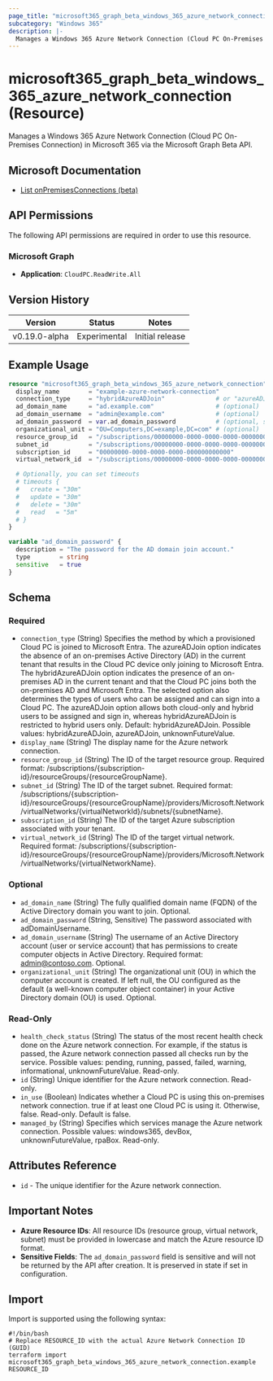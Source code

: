 ```yaml
---
page_title: "microsoft365_graph_beta_windows_365_azure_network_connection Resource - Microsoft365 Provider"
subcategory: "Windows 365"
description: |-
  Manages a Windows 365 Azure Network Connection (Cloud PC On-Premises Connection) in Microsoft 365 via the Microsoft Graph Beta API.
---
```


# microsoft365_graph_beta_windows_365_azure_network_connection (Resource)

Manages a Windows 365 Azure Network Connection (Cloud PC On-Premises Connection) in Microsoft 365 via the Microsoft Graph Beta API.

## Microsoft Documentation

- [List onPremisesConnections (beta)](https://learn.microsoft.com/en-us/graph/api/virtualendpoint-list-onpremisesconnections?view=graph-rest-beta)

## API Permissions

The following API permissions are required in order to use this resource.

### Microsoft Graph

- **Application**: `CloudPC.ReadWrite.All`

## Version History

| Version | Status | Notes |
|---------|--------|-------|
| v0.19.0-alpha | Experimental | Initial release |

## Example Usage

```terraform
resource "microsoft365_graph_beta_windows_365_azure_network_connection" "example" {
  display_name        = "example-azure-network-connection"
  connection_type     = "hybridAzureADJoin"              # or "azureADJoin"
  ad_domain_name      = "ad.example.com"                 # (optional)
  ad_domain_username  = "admin@example.com"              # (optional)
  ad_domain_password  = var.ad_domain_password           # (optional, sensitive)
  organizational_unit = "OU=Computers,DC=example,DC=com" # (optional)
  resource_group_id   = "/subscriptions/00000000-0000-0000-0000-000000000000/resourcegroups/example-rg"
  subnet_id           = "/subscriptions/00000000-0000-0000-0000-000000000000/resourcegroups/example-rg/providers/microsoft.network/virtualnetworks/example-vnet/subnets/example-subnet"
  subscription_id     = "00000000-0000-0000-0000-000000000000"
  virtual_network_id  = "/subscriptions/00000000-0000-0000-0000-000000000000/resourcegroups/example-rg/providers/microsoft.network/virtualnetworks/example-vnet"

  # Optionally, you can set timeouts
  # timeouts {
  #   create = "30m"
  #   update = "30m"
  #   delete = "30m"
  #   read   = "5m"
  # }
}

variable "ad_domain_password" {
  description = "The password for the AD domain join account."
  type        = string
  sensitive   = true
}
```

<!-- schema generated by tfplugindocs -->
## Schema

### Required

- `connection_type` (String) Specifies the method by which a provisioned Cloud PC is joined to Microsoft Entra. The azureADJoin option indicates the absence of an on-premises Active Directory (AD) in the current tenant that results in the Cloud PC device only joining to Microsoft Entra. The hybridAzureADJoin option indicates the presence of an on-premises AD in the current tenant and that the Cloud PC joins both the on-premises AD and Microsoft Entra. The selected option also determines the types of users who can be assigned and can sign into a Cloud PC. The azureADJoin option allows both cloud-only and hybrid users to be assigned and sign in, whereas hybridAzureADJoin is restricted to hybrid users only. Default: hybridAzureADJoin. Possible values: hybridAzureADJoin, azureADJoin, unknownFutureValue.
- `display_name` (String) The display name for the Azure network connection.
- `resource_group_id` (String) The ID of the target resource group. Required format: /subscriptions/{subscription-id}/resourceGroups/{resourceGroupName}.
- `subnet_id` (String) The ID of the target subnet. Required format: /subscriptions/{subscription-id}/resourceGroups/{resourceGroupName}/providers/Microsoft.Network/virtualNetworks/{virtualNetworkId}/subnets/{subnetName}.
- `subscription_id` (String) The ID of the target Azure subscription associated with your tenant.
- `virtual_network_id` (String) The ID of the target virtual network. Required format: /subscriptions/{subscription-id}/resourceGroups/{resourceGroupName}/providers/Microsoft.Network/virtualNetworks/{virtualNetworkName}.

### Optional

- `ad_domain_name` (String) The fully qualified domain name (FQDN) of the Active Directory domain you want to join. Optional.
- `ad_domain_password` (String, Sensitive) The password associated with adDomainUsername.
- `ad_domain_username` (String) The username of an Active Directory account (user or service account) that has permissions to create computer objects in Active Directory. Required format: admin@contoso.com. Optional.
- `organizational_unit` (String) The organizational unit (OU) in which the computer account is created. If left null, the OU configured as the default (a well-known computer object container) in your Active Directory domain (OU) is used. Optional.

### Read-Only

- `health_check_status` (String) The status of the most recent health check done on the Azure network connection. For example, if the status is passed, the Azure network connection passed all checks run by the service. Possible values: pending, running, passed, failed, warning, informational, unknownFutureValue. Read-only.
- `id` (String) Unique identifier for the Azure network connection. Read-only.
- `in_use` (Boolean) Indicates whether a Cloud PC is using this on-premises network connection. true if at least one Cloud PC is using it. Otherwise, false. Read-only. Default is false.
- `managed_by` (String) Specifies which services manage the Azure network connection. Possible values: windows365, devBox, unknownFutureValue, rpaBox. Read-only.
## Attributes Reference

- `id` - The unique identifier for the Azure network connection.

## Important Notes

- **Azure Resource IDs**: All resource IDs (resource group, virtual network, subnet) must be provided in lowercase and match the Azure resource ID format.
- **Sensitive Fields**: The `ad_domain_password` field is sensitive and will not be returned by the API after creation. It is preserved in state if set in configuration.

## Import

Import is supported using the following syntax:

```shell
#!/bin/bash
# Replace RESOURCE_ID with the actual Azure Network Connection ID (GUID)
terraform import microsoft365_graph_beta_windows_365_azure_network_connection.example RESOURCE_ID
``` 